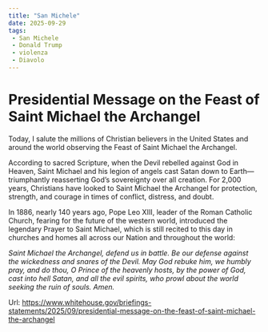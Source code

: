 ```yaml
---
title: "San Michele"
date: 2025-09-29
tags:
 - San Michele
 - Donald Trump
 - violenza
 - Diavolo
---
```


# Presidential Message on the Feast of Saint Michael the Archangel 

Today, I salute the millions of Christian believers in the United States and around the world observing the Feast of Saint Michael the Archangel.

According to sacred Scripture, when the Devil rebelled against God in Heaven, Saint Michael and his legion of angels cast Satan down to Earth—triumphantly reasserting God’s sovereignty over all creation.  For 2,000 years, Christians have looked to Saint Michael the Archangel for protection, strength, and courage in times of conflict, distress, and doubt.

In 1886, nearly 140 years ago, Pope Leo XIII, leader of the Roman Catholic Church, fearing for the future of the western world, introduced the legendary Prayer to Saint Michael, which is still recited to this day in churches and homes all across our Nation and throughout the world:

*Saint Michael the Archangel, defend us in battle.  Be our defense against the wickedness and snares of the Devil.  May God rebuke him, we humbly pray, and do thou, O Prince of the heavenly hosts, by the power of God, cast into hell Satan, and all the evil spirits, who prowl about the world seeking the ruin of souls.  Amen.*

Url: https://www.whitehouse.gov/briefings-statements/2025/09/presidential-message-on-the-feast-of-saint-michael-the-archangel 

